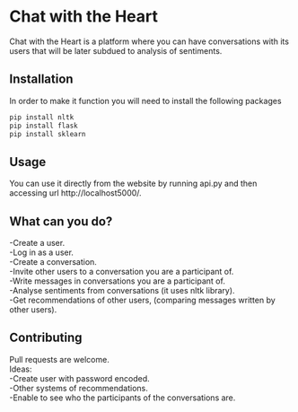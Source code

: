 # Chat with the Heart

Chat with the Heart is a platform where you can have conversations with
its users that will be later subdued to analysis of sentiments.

## Installation

In order to make it function you will need to install the following packages

```bash
pip install nltk
pip install flask
pip install sklearn
```

## Usage

You can use it directly from the website by running api.py and then accessing
url http://localhost5000/.

## What can you do?

-Create a user.  
-Log in as a user.  
-Create a conversation.  
-Invite other users to a conversation you are a participant of.  
-Write messages in conversations you are a participant of.  
-Analyse sentiments from conversations (it uses nltk library).  
-Get recommendations of other users, (comparing messages written by other users).  

## Contributing
Pull requests are welcome.  
Ideas:  
    -Create user with password encoded.  
    -Other systems of recommendations.  
    -Enable to see who the participants of the conversations are.  
